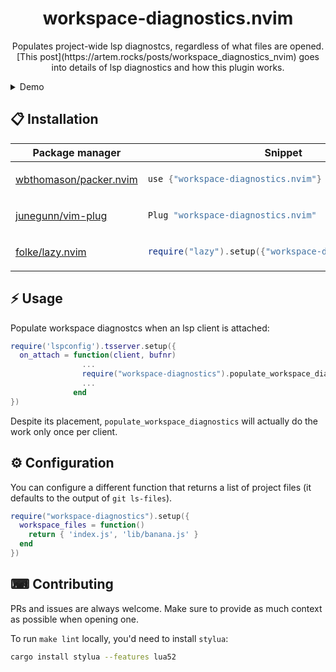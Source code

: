 <p align="center">
  <h1 align="center">workspace-diagnostics.nvim</h2>
</p>

<p align="center">
    Populates project-wide lsp diagnostcs, regardless of what files are opened. [This post](https://artem.rocks/posts/workspace_diagnostics_nvim) goes into details of lsp diagnostics and how this plugin works.
</p>

<details>
  <summary>Demo</summary>
  Here you can see that even though a single file gets opened, the diagnostics are populated for other files as well.

  <div align="center">


https://github.com/artemave/workspace-diagnostics.nvim/assets/23721/ae32fdc8-a547-4194-ae00-df19c66d2b5f

  </div>
</details>

## 📋 Installation

<div align="center">
<table>
<thead>
<tr>
<th>Package manager</th>
<th>Snippet</th>
</tr>
</thead>
<tbody>
<tr>
<td>

[wbthomason/packer.nvim](https://github.com/wbthomason/packer.nvim)

</td>
<td>

```lua
use {"workspace-diagnostics.nvim"}
```

</td>
</tr>
<tr>
<td>

[junegunn/vim-plug](https://github.com/junegunn/vim-plug)

</td>
<td>

```lua
Plug "workspace-diagnostics.nvim"
```

</td>
</tr>
<tr>
<td>

[folke/lazy.nvim](https://github.com/folke/lazy.nvim)

</td>
<td>

```lua
require("lazy").setup({"workspace-diagnostics.nvim"})
```

</td>
</tr>
</tbody>
</table>
</div>

## ⚡️ Usage

Populate workspace diagnostcs when an lsp client is attached:

```lua
require('lspconfig').tsserver.setup({
  on_attach = function(client, bufnr)
                ...
                require("workspace-diagnostics").populate_workspace_diagnostics(client, bufnr)
                ...
              end
})
```

Despite its placement, `populate_workspace_diagnostics` will actually do the work only once per client.

## ⚙ Configuration

You can configure a different function that returns a list of project files (it defaults to the output of `git ls-files`).

```lua
require("workspace-diagnostics").setup({
  workspace_files = function()
    return { 'index.js', 'lib/banana.js' }
  end
})
```


## ⌨ Contributing

PRs and issues are always welcome. Make sure to provide as much context as possible when opening one.

To run `make lint` locally, you'd need to install `stylua`:

```sh
cargo install stylua --features lua52
```
